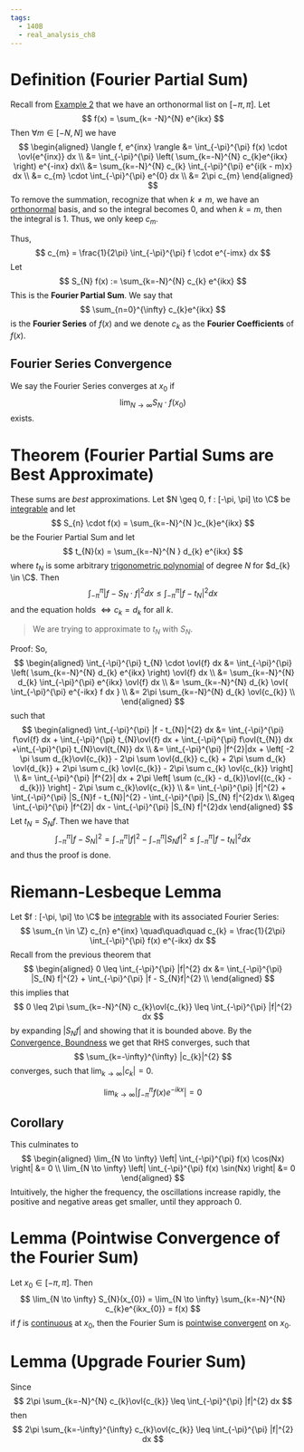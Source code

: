 ```yaml
---
tags:
  - 140B
  - real_analysis_ch8
---
```

# Definition (Fourier Partial Sum)
Recall from [Example 2](Trigonometric%20Functions.md#example-2) that we have an orthonormal list on $[-\pi, \pi]$. Let
$$
f(x) = \sum_{k= -N}^{N} e^{ikx}  
$$
Then $\forall m \in [-N, N]$ we have 
$$
\begin{aligned}
\langle f, e^{inx} \rangle
&= \int_{-\pi}^{\pi} f(x) \cdot \ovl{e^{inx}} dx \\ 
&= \int_{-\pi}^{\pi} \left( \sum_{k=-N}^{N} c_{k}e^{ikx} \right) e^{-inx} dx\\
&= \sum_{k=-N}^{N} c_{k} \int_{-\pi}^{\pi} e^{i(k - m)x} dx \\
&= c_{m} \cdot \int_{-\pi}^{\pi} e^{0} dx  \\ 
&= 2\pi c_{m}
\end{aligned}
$$
To remove the summation, recognize that when $k \neq m$, we have an [orthonormal](Trigonometric%20Functions.md#definition-orthonormal) basis, and so the integral becomes $0$, and when $k = m$, then the integral is $1$. Thus, we only keep $c_{m}$. 

Thus, 
$$
c_{m} = \frac{1}{2\pi} \int_{-\pi}^{\pi} f \cdot e^{-imx} dx
$$
Let
$$
S_{N} f(x) := \sum_{k=-N}^{N} c_{k} e^{ikx}
$$
This is the **Fourier Partial Sum**. We say that 
$$
\sum_{n=0}^{\infty} c_{k}e^{ikx}
$$
is the **Fourier Series** of $f(x)$ and we denote $c_{k}$ as the **Fourier Coefficients** of $f(x)$. 

## Fourier Series Convergence
We say the Fourier Series converges at $x_{0}$ if 
$$
\lim_{N \to \infty} S_{N} \cdot f(x_{0}) 
$$
exists. 

# Theorem (Fourier Partial Sums are Best Approximate)
These sums are *best* approximations. Let $N \geq 0, f : [-\pi, \pi] \to \C$ be [integrable](../ch6-integration/Riemann-Stieltjes%20Integral.md) and let 
$$
S_{n} \cdot f(x) = \sum_{k=-N}^{N }c_{k}e^{ikx} 
$$
be the Fourier Partial Sum and let 
$$
t_{N}(x) = \sum_{k=-N}^{N } d_{k} e^{ikx}
$$
where $t_N$ is some arbitrary [trigonometric polynomial](Trigonometric%20Functions.md#definition-trigonometric-polynomial) of degree $N$ for $d_{k} \in \C$. Then 
$$
\int_{-\pi}^{\pi} |f - S_{N} \cdot f|^{2} dx 
\leq
\int_{-\pi}^{\pi} |f - t_{N}|^{2} dx 
$$
and the equation holds $\iff c_{k} = d_{k}$ for all $k$. 
> We are trying to approximate to $t_{N}$ with $S_{N}$. 

Proof: 
So, 
$$
\begin{aligned}
\int_{-\pi}^{\pi} t_{N} \cdot \ovl{f} dx 
&= \int_{-\pi}^{\pi} \left( \sum_{k=-N}^{N} d_{k} e^{ikx}  \right) \ovl{f} dx \\ 
&= \sum_{k=-N}^{N} d_{k} \int_{-\pi}^{\pi} e^{ikx} \ovl{f} dx \\
&= \sum_{k=-N}^{N} d_{k} \ovl{ \int_{-\pi}^{\pi} e^{-ikx} f dx } \\ 
&= 2\pi \sum_{k=-N}^{N} d_{k} \ovl{c_{k}} \\
\end{aligned}
$$
such that 
$$
\begin{aligned}
\int_{-\pi}^{\pi} |f - t_{N}|^{2} dx  
&= \int_{-\pi}^{\pi} f\ovl{f} dx + \int_{-\pi}^{\pi} t_{N}\ovl{f} dx + \int_{-\pi}^{\pi} f\ovl{t_{N}} dx +\int_{-\pi}^{\pi} t_{N}\ovl{t_{N}} dx \\ 
&= \int_{-\pi}^{\pi} |f^{2}|dx +
 \left[ -2 \pi \sum d_{k}\ovl{c_{k}} - 2\pi \sum \ovl{d_{k}} c_{k} + 2\pi \sum d_{k} \ovl{d_{k}} + 2\pi \sum c_{k} \ovl{c_{k}} - 2\pi \sum c_{k} \ovl{c_{k}}  \right] \\
&= \int_{-\pi}^{\pi} |f^{2}| dx + 2\pi 
 \left[ \sum (c_{k} - d_{k})\ovl{(c_{k} - d_{k})} \right] - 2\pi \sum c_{k}\ovl{c_{k}} \\ 
&= \int_{-\pi}^{\pi} |f|^{2} + \int_{-\pi}^{\pi} |S_{N}f - t_{N}|^{2} - \int_{-\pi}^{\pi} |S_{N} f|^{2}dx  \\ 
&\geq \int_{-\pi}^{\pi} |f^{2}| dx - \int_{-\pi}^{\pi} |S_{N} f|^{2}dx 
\end{aligned}
$$
Let $t_{N} = S_{N} f$. Then we have that 
$$
\int_{-\pi}^{\pi} |f - S_{N}|^{2} = \int_{-\pi}^{\pi} |f|^{2} - \int_{-\pi}^{\pi} |S_{N} f|^{2} \leq  \int_{-\pi}^{\pi} |f - t_{N}|^{2}dx
$$
and thus the proof is done. 

# Riemann-Lesbeque Lemma
Let $f : [-\pi, \pi] \to \C$ be [integrable](../ch6-integration/Riemann-Stieltjes%20Integral.md) with its associated Fourier Series:
$$
\sum_{n \in \Z} c_{n} e^{inx} 
\quad\quad\quad
c_{k} = \frac{1}{2\pi} \int_{-\pi}^{\pi} f(x) e^{-ikx} dx 
$$
Recall from the previous theorem that 
$$
\begin{aligned}
0 \leq \int_{-\pi}^{\pi} |f|^{2} dx 
&= \int_{-\pi}^{\pi} |S_{N} f|^{2} + \int_{-\pi}^{\pi} |f - S_{N}f|^{2} \\
\end{aligned}
$$
this implies that 
$$
0 \leq 2\pi \sum_{k=-N}^{N} c_{k}\ovl{c_{k}} \leq \int_{-\pi}^{\pi} |f|^{2} dx
$$
by expanding $|S_{N}f|$ and showing that it is bounded above. By the [Convergence, Boundness](../ch3-sequences-series/Series.md#lemma-convergence-boundness) we get that RHS converges, such that 
$$
\sum_{k=-\infty}^{\infty} |c_{k}|^{2}
$$
converges, such that $\lim_{k \to \infty} |c_{k}| = 0$. 


$$
\lim_{k \to \infty} \left| \int_{-\pi}^{\pi} f(x) e^{-ikx} \right| = 0
$$
## Corollary
This culminates to 
$$
\begin{aligned}
\lim_{N \to \infty} \left| \int_{-\pi}^{\pi} f(x) \cos(Nx) \right| &= 0 \\
\lim_{N \to \infty} \left| \int_{-\pi}^{\pi} f(x) \sin(Nx) \right| &= 0
\end{aligned}
$$
Intuitively, the higher the frequency, the oscillations increase rapidly, the positive and negative areas get smaller, until they approach $0$. 

# Lemma (Pointwise Convergence of the Fourier Sum)
Let $x_{0} \in [-\pi, \pi]$. Then 
$$
\lim_{N \to \infty} S_{N}(x_{0}) 
= \lim_{N \to \infty} \sum_{k=-N}^{N} c_{k}e^{ikx_{0}} = f(x)
$$
if $f$ is [continuous](../ch4-continuity/Continuity.md) at $x_{0}$, then the Fourier Sum is [pointwise convergent](../ch7-sequences-functions/Pointwise%20and%20Uniform%20Convergence.md#definition-pointwise-convergence) on $x_{0}$.

# Lemma (Upgrade Fourier Sum)
Since 
$$
2\pi \sum_{k=-N}^{N} c_{k}\ovl{c_{k}} \leq \int_{-\pi}^{\pi} |f|^{2} dx
$$
then 
$$
2\pi \sum_{k=-\infty}^{\infty} c_{k}\ovl{c_{k}} \leq \int_{-\pi}^{\pi} |f|^{2} dx
$$